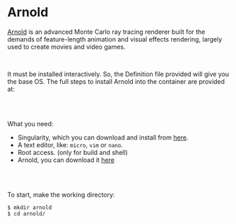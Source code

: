 # Arnold

[Arnold](https://www.solidangle.com/arnold/) is an advanced Monte Carlo ray tracing renderer built for the demands of feature-length animation and visual effects rendering, largely used to create movies and video games.

<br>

It must be installed interactively. So, the Definition file provided will
give you the base OS. The full steps to install Arnold into the container
are provided at:

<br>
<br>

What you need:
 - Singularity, which you can download and install from [here](https://github.com/sylabs/singularity).
 - A text editor, like: `micro`, `vim` or `nano`.
 - Root access. (only for build and shell)
 - Arnold, you can download it [here](https://www.arnoldrenderer.com/arnold/try/)
 
<br>
<br>


To start, make the working directory:
```
$ mkdir arnold
$ cd arnold/
```

